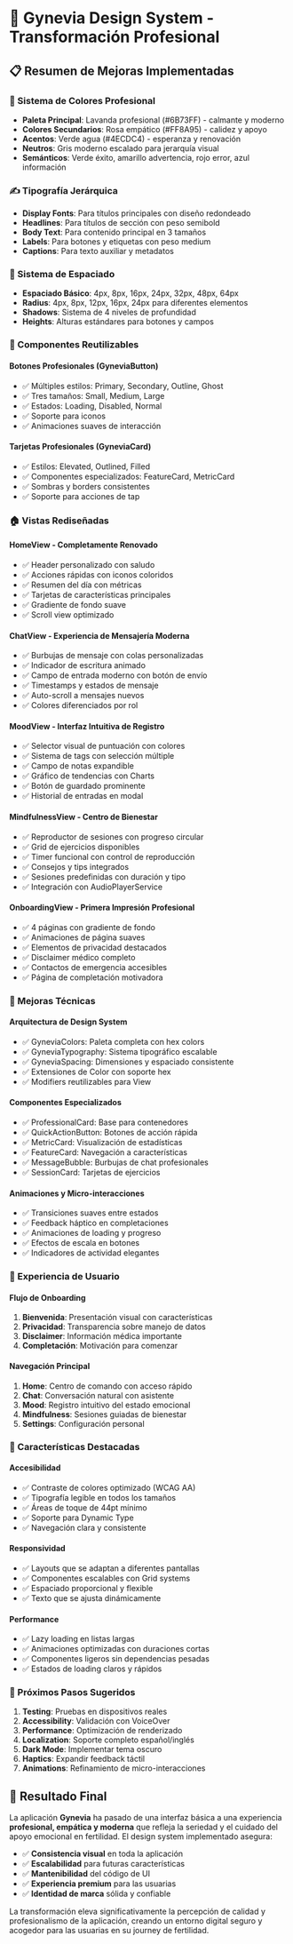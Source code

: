 # 🎨 Gynevia Design System - Transformación Profesional

## 📋 Resumen de Mejoras Implementadas

### 🎨 Sistema de Colores Profesional
- **Paleta Principal**: Lavanda profesional (#6B73FF) - calmante y moderno
- **Colores Secundarios**: Rosa empático (#FF8A95) - calidez y apoyo
- **Acentos**: Verde agua (#4ECDC4) - esperanza y renovación
- **Neutros**: Gris moderno escalado para jerarquía visual
- **Semánticos**: Verde éxito, amarillo advertencia, rojo error, azul información

### ✍️ Tipografía Jerárquica
- **Display Fonts**: Para títulos principales con diseño redondeado
- **Headlines**: Para títulos de sección con peso semibold
- **Body Text**: Para contenido principal en 3 tamaños
- **Labels**: Para botones y etiquetas con peso medium
- **Captions**: Para texto auxiliar y metadatos

### 📏 Sistema de Espaciado
- **Espaciado Básico**: 4px, 8px, 16px, 24px, 32px, 48px, 64px
- **Radius**: 4px, 8px, 12px, 16px, 24px para diferentes elementos
- **Shadows**: Sistema de 4 niveles de profundidad
- **Heights**: Alturas estándares para botones y campos

### 🧩 Componentes Reutilizables

#### Botones Profesionales (GyneviaButton)
- ✅ Múltiples estilos: Primary, Secondary, Outline, Ghost
- ✅ Tres tamaños: Small, Medium, Large
- ✅ Estados: Loading, Disabled, Normal
- ✅ Soporte para iconos
- ✅ Animaciones suaves de interacción

#### Tarjetas Profesionales (GyneviaCard)
- ✅ Estilos: Elevated, Outlined, Filled
- ✅ Componentes especializados: FeatureCard, MetricCard
- ✅ Sombras y borders consistentes
- ✅ Soporte para acciones de tap

### 🏠 Vistas Rediseñadas

#### HomeView - Completamente Renovado
- ✅ Header personalizado con saludo
- ✅ Acciones rápidas con iconos coloridos
- ✅ Resumen del día con métricas
- ✅ Tarjetas de características principales
- ✅ Gradiente de fondo suave
- ✅ Scroll view optimizado

#### ChatView - Experiencia de Mensajería Moderna
- ✅ Burbujas de mensaje con colas personalizadas
- ✅ Indicador de escritura animado
- ✅ Campo de entrada moderno con botón de envío
- ✅ Timestamps y estados de mensaje
- ✅ Auto-scroll a mensajes nuevos
- ✅ Colores diferenciados por rol

#### MoodView - Interfaz Intuitiva de Registro
- ✅ Selector visual de puntuación con colores
- ✅ Sistema de tags con selección múltiple
- ✅ Campo de notas expandible
- ✅ Gráfico de tendencias con Charts
- ✅ Botón de guardado prominente
- ✅ Historial de entradas en modal

#### MindfulnessView - Centro de Bienestar
- ✅ Reproductor de sesiones con progreso circular
- ✅ Grid de ejercicios disponibles
- ✅ Timer funcional con control de reproducción
- ✅ Consejos y tips integrados
- ✅ Sesiones predefinidas con duración y tipo
- ✅ Integración con AudioPlayerService

#### OnboardingView - Primera Impresión Profesional
- ✅ 4 páginas con gradiente de fondo
- ✅ Animaciones de página suaves
- ✅ Elementos de privacidad destacados
- ✅ Disclaimer médico completo
- ✅ Contactos de emergencia accesibles
- ✅ Página de completación motivadora

### 🔧 Mejoras Técnicas

#### Arquitectura de Design System
- ✅ GyneviaColors: Paleta completa con hex colors
- ✅ GyneviaTypography: Sistema tipográfico escalable
- ✅ GyneviaSpacing: Dimensiones y espaciado consistente
- ✅ Extensiones de Color con soporte hex
- ✅ Modifiers reutilizables para View

#### Componentes Especializados
- ✅ ProfessionalCard: Base para contenedores
- ✅ QuickActionButton: Botones de acción rápida
- ✅ MetricCard: Visualización de estadísticas
- ✅ FeatureCard: Navegación a características
- ✅ MessageBubble: Burbujas de chat profesionales
- ✅ SessionCard: Tarjetas de ejercicios

#### Animaciones y Micro-interacciones
- ✅ Transiciones suaves entre estados
- ✅ Feedback háptico en completaciones
- ✅ Animaciones de loading y progreso
- ✅ Efectos de escala en botones
- ✅ Indicadores de actividad elegantes

### 📱 Experiencia de Usuario

#### Flujo de Onboarding
1. **Bienvenida**: Presentación visual con características
2. **Privacidad**: Transparencia sobre manejo de datos
3. **Disclaimer**: Información médica importante
4. **Completación**: Motivación para comenzar

#### Navegación Principal
1. **Home**: Centro de comando con acceso rápido
2. **Chat**: Conversación natural con asistente
3. **Mood**: Registro intuitivo del estado emocional
4. **Mindfulness**: Sesiones guiadas de bienestar
5. **Settings**: Configuración personal

### 🎯 Características Destacadas

#### Accesibilidad
- ✅ Contraste de colores optimizado (WCAG AA)
- ✅ Tipografía legible en todos los tamaños
- ✅ Áreas de toque de 44pt mínimo
- ✅ Soporte para Dynamic Type
- ✅ Navegación clara y consistente

#### Responsividad
- ✅ Layouts que se adaptan a diferentes pantallas
- ✅ Componentes escalables con Grid systems
- ✅ Espaciado proporcional y flexible
- ✅ Texto que se ajusta dinámicamente

#### Performance
- ✅ Lazy loading en listas largas
- ✅ Animaciones optimizadas con duraciones cortas
- ✅ Componentes ligeros sin dependencias pesadas
- ✅ Estados de loading claros y rápidos

### 🔮 Próximos Pasos Sugeridos

1. **Testing**: Pruebas en dispositivos reales
2. **Accessibility**: Validación con VoiceOver
3. **Performance**: Optimización de renderizado
4. **Localization**: Soporte completo español/inglés
5. **Dark Mode**: Implementar tema oscuro
6. **Haptics**: Expandir feedback táctil
7. **Animations**: Refinamiento de micro-interacciones

## 🚀 Resultado Final

La aplicación **Gynevia** ha pasado de una interfaz básica a una experiencia **profesional, empática y moderna** que refleja la seriedad y el cuidado del apoyo emocional en fertilidad. El design system implementado asegura:

- ✅ **Consistencia visual** en toda la aplicación
- ✅ **Escalabilidad** para futuras características
- ✅ **Mantenibilidad** del código de UI
- ✅ **Experiencia premium** para las usuarias
- ✅ **Identidad de marca** sólida y confiable

La transformación eleva significativamente la percepción de calidad y profesionalismo de la aplicación, creando un entorno digital seguro y acogedor para las usuarias en su journey de fertilidad.
